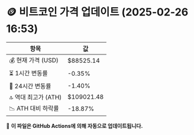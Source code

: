 # 🪙 비트코인 가격 업데이트 (2025-02-26 16:53)

| 항목                | 값 |
|--------------------|----------------|
| 💰 현재 가격 (USD) | $88525.14 |
| ⏳ 1시간 변동률    | -0.35% |
| 📆 24시간 변동률   | -1.40% |
| 🔝 역대 최고가 (ATH) | $109021.48 |
| 📉 ATH 대비 하락률 | -18.87% |

🔄 **이 파일은 GitHub Actions에 의해 자동으로 업데이트됩니다.**
